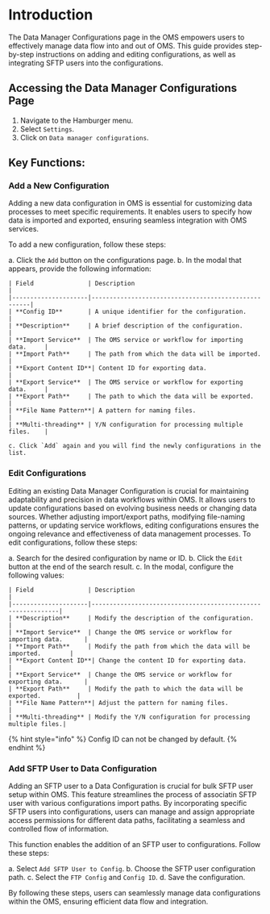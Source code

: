# Introduction

The Data Manager Configurations page in the OMS empowers users to effectively manage data flow into and out of OMS. This guide provides step-by-step instructions on adding and editing configurations, as well as integrating SFTP users into the configurations.

## Accessing the Data Manager Configurations Page

1. Navigate to the Hamburger menu.
2. Select `Settings`.
3. Click on `Data manager configurations`.

## Key Functions:

### Add a New Configuration

Adding a new data configuration in OMS is essential for customizing data processes to meet specific requirements. It enables users to specify how data is imported and exported, ensuring seamless integration with OMS services. 

To add a new configuration, follow these steps:

   a. Click the `Add` button on the configurations page.
   b. In the modal that appears, provide the following information:

    | Field               | Description                                         |
    |---------------------|-----------------------------------------------------|
    | **Config ID**       | A unique identifier for the configuration.           |
    | **Description**     | A brief description of the configuration.            |
    | **Import Service**  | The OMS service or workflow for importing data.     |
    | **Import Path**     | The path from which the data will be imported.       |
    | **Export Content ID**| Content ID for exporting data.                       |
    | **Export Service**  | The OMS service or workflow for exporting data.     |
    | **Export Path**     | The path to which the data will be exported.         |
    | **File Name Pattern**| A pattern for naming files.                          |
    | **Multi-threading** | Y/N configuration for processing multiple files.    |

    c. Click `Add` again and you will find the newly configurations in the list.       

### Edit Configurations

Editing an existing Data Manager Configuration is crucial for maintaining adaptability and precision in data workflows within OMS. It allows users to update configurations based on evolving business needs or changing data sources. Whether adjusting import/export paths, modifying file-naming patterns, or updating service workflows, editing configurations ensures the ongoing relevance and effectiveness of data management processes. 
To edit configurations, follow these steps:

   a. Search for the desired configuration by name or ID.
   b. Click the `Edit` button at the end of the search result.
   c. In the modal, configure the following values:

    | Field               | Description                                                 |
    |---------------------|-------------------------------------------------------------|
    | **Description**     | Modify the description of the configuration.                |
    | **Import Service**  | Change the OMS service or workflow for importing data.      |
    | **Import Path**     | Modify the path from which the data will be imported.        |
    | **Export Content ID**| Change the content ID for exporting data.                    |
    | **Export Service**  | Change the OMS service or workflow for exporting data.      |
    | **Export Path**     | Modify the path to which the data will be exported.          |
    | **File Name Pattern**| Adjust the pattern for naming files.                         |
    | **Multi-threading** | Modify the Y/N configuration for processing multiple files.|

{% hint style="info" %}
Config ID can not be changed by default. 
{% endhint %}

### Add SFTP User to Data Configuration

Adding an SFTP user to a Data Configuration is crucial for bulk SFTP user setup within OMS. This feature streamlines the process of associatin SFTP user with various configurations import paths. By incorporating specific SFTP users into configurations, users can manage and assign appropriate access permissions for different data paths, facilitating a seamless and controlled flow of information. 

This function enables the addition of an SFTP user to configurations. Follow these steps:

   a. Select `Add SFTP User to Config`.
   b. Choose the SFTP user configuration path.
   c. Select the `FTP Config` and `Config ID`.
   d. Save the configuration.

By following these steps, users can seamlessly manage data configurations within the OMS, ensuring efficient data flow and integration.
